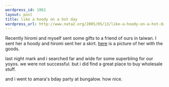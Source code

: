 ```yaml
--- 
wordpress_id: 1061
layout: post
title: like a hoody on a hot day
wordpress_url: http://www.nata2.org/2005/05/13/like-a-hoody-on-a-hot-day/
---
```

Recently hiromi and myself sent some gifts to a friend of ours in taiwan. I sent her a hoody and hiromi sent her a skirt. <a href="http://www.wretch.cc/album/show.php?i=pzella&b=7&f=1115999964&p=2">here</a> is a picture of her with the goods. 

last night mark and i searched far and wide for some superbling for our yoyos. we were not successful. but i did find a great place to buy wholesale stuff. 

and i went to amara's bday party at bungalow. how nice. 

